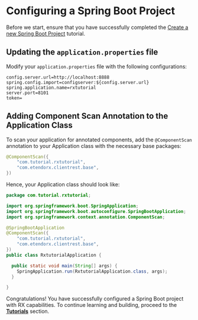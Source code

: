 # Configuring a Spring Boot Project

Before we start, ensure that you have successfully completed the [Create a new Spring Boot Project](/docs/developer-guide/etendo-rx/tutorials/configure-spring-boot-project.md) tutorial.

## Updating the `application.properties` file

Modify your `application.properties` file with the following configurations:

```
config.server.url=http://localhost:8888
spring.config.import=configserver:${config.server.url}
spring.application.name=rxtutorial
server.port=8101
token=
```

## Adding Component Scan Annotation to the Application Class

To scan your application for annotated components, add the `@ComponentScan` annotation to your Application class with the necessary base packages:

```java
@ComponentScan({
    "com.tutorial.rxtutorial",
    "com.etendorx.clientrest.base",
})
```

Hence, your Application class should look like:

```java
package com.tutorial.rxtutorial;

import org.springframework.boot.SpringApplication;
import org.springframework.boot.autoconfigure.SpringBootApplication;
import org.springframework.context.annotation.ComponentScan;

@SpringBootApplication
@ComponentScan({
    "com.tutorial.rxtutorial",
    "com.etendorx.clientrest.base",
})
public class RxtutorialApplication {

  public static void main(String[] args) {
    SpringApplication.run(RxtutorialApplication.class, args);
  }

}
```

Congratulations! You have successfully configured a Spring Boot project with RX capabilities. To continue learning and building, proceed to the [**Tutorials**](/docs/developer-guide/etendo-rx/tutorials) section.
